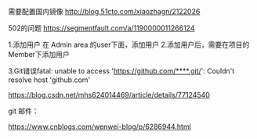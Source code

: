 需要配置国内镜像
http://blog.51cto.com/xiaozhagn/2122026



502的问题
https://segmentfault.com/a/1190000011266124

1.添加用户
在 Admin area 的user下面，添加用户
2.添加用户后，需要在项目的Member下添加用户

3.Git错误fatal: unable to access 'https://github.com/****.git/': Couldn't resolve host 'github.com'

https://blog.csdn.net/mhs624014469/article/details/77124540




git 邮件：

https://www.cnblogs.com/wenwei-blog/p/6286944.html
